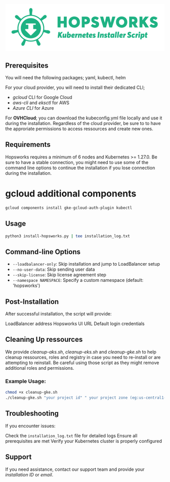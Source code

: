 ![alt text](assets/logo.png)

## Prerequisites
You will need the following packages; yaml, kubectl, helm 

For your cloud provider, you will need to install their dedicated CLI;
- _gcloud_ CLI for Google Cloud
- _aws-cli_ and _eksctl_ for AWS 
- _Azure CLI_ for Azure 

For **OVHCloud**; you can download the kubeconfig.yml file locally and use it during the installation. Regardless of the cloud provider, be sure to to have the approriate permissions to access ressources and create new ones. 

## Requirements
Hopsworks requires a minimum of 6 nodes and Kubernetes >= 1.27.0.
Be sure to have a stable connection, you might need to use some of the command line options to continue the installation if you lose connection during the installation. 

# gcloud additional components
```bash
gcloud components install gke-gcloud-auth-plugin kubectl
```
## Usage
```bash
python3 install-hopsworks.py | tee installation_log.txt
```

## Command-line Options
- `--loadbalancer-only`: Skip installation and jump to LoadBalancer setup
- `--no-user-data`: Skip sending user data
- `--skip-license`: Skip license agreement step
- `--namespace NAMESPACE`: Specify a custom namespace (default: 'hopsworks')

## Post-Installation
After successful installation, the script will provide:

LoadBalancer address
Hopsworks UI URL
Default login credentials

## Cleaning Up ressources
We provide _cleanup-aks.sh_, _cleanup-eks.sh_ and _cleanup-gke.sh_ to help cleanup ressources, roles and registry in case you need to re-install or are attempting to reinstall. Be careful using those script as they might remove additional roles and permissions.

### Example Usage:
```bash
chmod +x cleanup-gke.sh
./cleanup-gke.sh "your project id" " your project zone (eg:us-central1-a)" "your project region (eg:us-central1)" "your cluster name"
```


## Troubleshooting
If you encounter issues:

Check the `installation_log.txt` file for detailed logs
Ensure all prerequisites are met
Verify your Kubernetes cluster is properly configured

## Support
If you need assistance, contact our support team and provide your _installation ID_ or _email_.